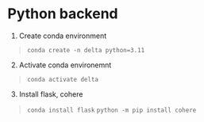 # Python backend

1. Create conda environment
> `conda create -n delta python=3.11`
2. Activate conda environemnt
> `conda activate delta`
3. Install flask, cohere
> `conda install flask`
> `python -m pip install cohere`


